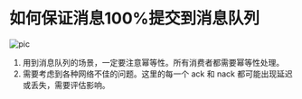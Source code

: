 # 如何保证消息100%提交到消息队列

![pic](https://brt-1303999354.cos.ap-shanghai.myqcloud.com/QQ%E6%88%AA%E5%9B%BE20210331004830.png)

1. 用到消息队列的场景，一定要注意幂等性。所有消费者都需要幂等性处理。
2. 需要考虑到各种网络不佳的问题。这里的每一个 ack 和 nack 都可能出现延迟或丢失，需要评估影响。